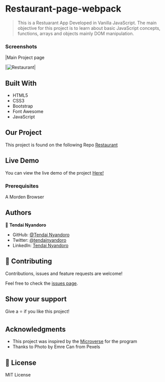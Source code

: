# Restaurant-page-webpack

> This is a Restuarant App Developed in Vanilla JavaScript. The main objective for this project is to learn about basic JavaScript concepts, functions, arrays and objects mainly DOM manipulation.

### Screenshots

|Main Project page

|![Restaurant](https://user-images.githubusercontent.com/30318155/110389732-9c7a8d80-806d-11eb-9362-3f5e60bb299a.png)|

## Built With

- HTML5
- CSS3
- Bootstrap
- Font Awesome
- JavaScript

## Our Project

This project is found on the following Repo [Restaurant](https://github.com/tnyandoro/restaurant-page-webpack/)

## Live Demo

You can view the live demo of the project [Here!](http://tendainyandoro.me/restaurant-page-webpack/dist/index.html/)

### Prerequisites

A Morden Browser


## Authors

👤 **Tendai Nyandoro**

- GitHub: [@Tendai Nyandoro](https://github.com/tnyandoro)
- Twitter: [@tendainyandoro](https://twitter.com/tendainyandoro)
- LinkedIn: [Tendai Nyandoro](https://www.linkedin.com/in/tendai-nyandoro/)

## 🤝 Contributing

Contributions, issues and feature requests are welcome!

Feel free to check the [issues page](https://github.com/tnyandoro/restaurant-page-webpack/issues).

## Show your support

Give a ⭐️ if you like this project!

## Acknowledgments

- This project was inspired by the [Microverse](https://www.microverse.org/) for the  program
- Thanks to Photo by Emre Can from Pexels


## 📝 License

MIT License
